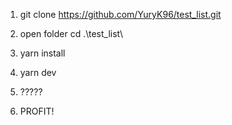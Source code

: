 

1. git clone https://github.com/YuryK96/test_list.git

2. open folder  cd .\test_list\ 

3. yarn install

4. yarn dev

5. ?????

6. PROFIT!
